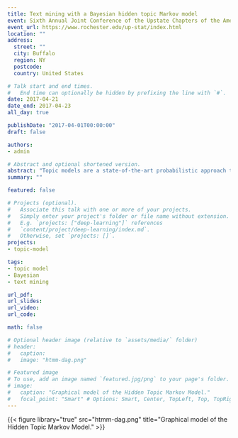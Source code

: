 ```yaml
---
title: Text mining with a Bayesian hidden topic Markov model
event: Sixth Annual Joint Conference of the Upstate Chapters of the American Statistical Association
event_url: https://www.rochester.edu/up-stat/index.html
location: ""
address:
  street: ""
  city: Buffalo
  region: NY
  postcode:
  country: United States

# Talk start and end times.
#   End time can optionally be hidden by prefixing the line with `#`.
date: 2017-04-21
date_end: 2017-04-23
all_day: true

publishDate: "2017-04-01T00:00:00"
draft: false

authors:
- admin

# Abstract and optional shortened version.
abstract: "Topic models are a state-of-the-art probabilistic approach to extracting structural information about discrete data and have been used with great success for text mining. A recent development in topic modeling, the Hidden Topic Markov Model (HTMM), incorporates hidden Markov models, resulting in contiguous topic assignments and word sense disambiguation. This is a departure from the standard 'bag-of-words' assumption of the seminal Latent Dirichlet Allocation (LDA). While LDA can handle word synonymy, it restricts each word to belong to a single topic. HTMM is capable of assigning a given word to multiple topics depending on location within a document. An expectation-maximization (EM) algorithm for inference was proposed by Gruber, Rosen-Zvi, and Weiss (2007) that takes advantage of existing EM techniques for hidden Markov models, but a full derivation was never published. I derive the special state space used by HTMM and approach inference for HTMM in two ways: First, a full derivation of an EM algorithm for frequentist inference and second, a novel Gibbs sampler for Bayesian inference."
summary: ""

featured: false

# Projects (optional).
#   Associate this talk with one or more of your projects.
#   Simply enter your project's folder or file name without extension.
#   E.g. `projects: ["deep-learning"]` references
#   `content/project/deep-learning/index.md`.
#   Otherwise, set `projects: []`.
projects:
- topic-model

tags:
- topic model
- Bayesian
- text mining

url_pdf:
url_slides:
url_video:
url_code:

math: false

# Optional header image (relative to `assets/media/` folder)
# header:
#   caption:
#   image: "htmm-dag.png"

# Featured image
# To use, add an image named `featured.jpg/png` to your page's folder.
# image:
#   caption: "Graphical model of the Hidden Topic Markov Model."
#   focal_point: "Smart" # Options: Smart, Center, TopLeft, Top, TopRight, Left, Right, BottomLeft, Bottom, BottomRight
---
```


{{< figure library="true" src="htmm-dag.png" title="Graphical model of the Hidden Topic Markov Model." >}}
